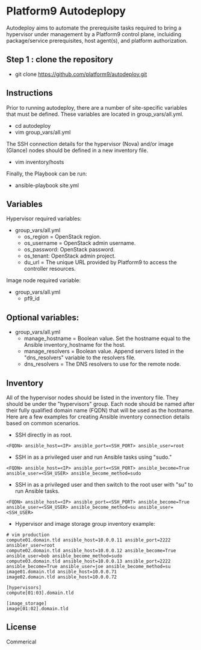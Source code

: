 # Platform9 Autodeplopy
Autodeploy aims to automate the prerequisite tasks required to bring a hypervisor under management by a Platform9 control plane, incluiding package/service prerequisites, host agent(s), and platform authorization.

## Step 1 : clone the repository
* git clone https://github.com/platform9/autodeploy.git

## Instructions

Prior to running autodeploy, there are a number of site-specific variables that must be defined.  These variables are located in group_vars/all.yml.
* cd autodeploy
* vim group_vars/all.yml

The SSH connection details for the hypervisor (Nova) and/or image (Glance) nodes should be defined in a new inventory file.
* vim inventory/hosts

Finally, the Playbook can be run:
* ansible-playbook site.yml

## Variables

Hypervisor required variables:

* group_vars/all.yml
    * os_region = OpenStack region.
    * os_username = OpenStack admin username.
    * os_password: OpenStack password.
    * os_tenant: OpenStack admin project.
    * du_url = The unique URL provided by Platform9 to access the controller resources.

Image node required variable:

* group_vars/all.yml
    * pf9_id

## Optional variables:

* group_vars/all.yml
    * manage_hostname = Boolean value. Set the hostname equal to the Ansible inventory_hostname for the host.
    * manage_resolvers = Boolean value. Append servers listed in the "dns_resolvers" variable to the resolvers file.
    * dns_resolvers = The DNS resolvers to use for the remote node.


## Inventory

All of the hypervisor nodes should be listed in the inventory file. They should be under the "hypervisors" group. Each node should be named after their fully qualified domain name (FQDN) that will be used as the hostname. Here are a few examples for creating Ansible inventory connection details based on common scenarios.

* SSH directly in as root.
```
<FQDN> ansible_host=<IP> ansible_port=<SSH_PORT> ansible_user=root
```

* SSH in as a privileged user and run Ansible tasks using "sudo."
```
<FQDN> ansible_host=<IP> ansible_port=<SSH_PORT> ansible_become=True ansible_user=<SSH_USER> ansible_become_method=sudo
```

* SSH in as a privileged user and then switch to the root user with "su" to run Ansible tasks.
```
<FQDN> ansible_host=<IP> ansible_port=<SSH_PORT> ansible_become=True ansible_user=<SSH_USER> ansible_become_method=su ansible_user=<SSH_USER>
```

* Hypervisor and image storage group inventory example:
```
# vim production
compute01.domain.tld ansible_host=10.0.0.11 ansible_port=2222 ansibler_user=root
compute02.domain.tld ansible_host=10.0.0.12 ansible_become=True ansible_user=bob ansible_become_method=sudo
compute03.domain.tld ansible_host=10.0.0.13 ansible_port=2222 ansible_become=True ansible_user=joe ansible_become_method=su
image01.domain.tld ansible_host=10.0.0.71
image02.domain.tld ansible_host=10.0.0.72

[hypervisors]
compute[01:03].domain.tld

[image_storage]
image[01:02].domain.tld
```

## License

Commerical
